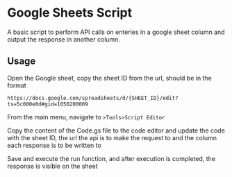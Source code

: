 # Google Sheets Script

A basic script to perform API calls on enteries in a google sheet column and output the response in another column. 

## Usage
Open the Google sheet, copy the sheet ID from the url, should be in the format 

`https://docs.google.com/spreadsheets/d/{SHEET_ID}/edit?ts=5c000e0d#gid=1050200009`

From the main menu, navigate to `>Tools>Script Editor`

Copy the content of the Code.gs file to the code editor and update the code with the sheet ID, the url the api is to make the request to and the column each response is to be written to 

Save and execute the run function, and after execution is completed, the response is visible on the sheet

